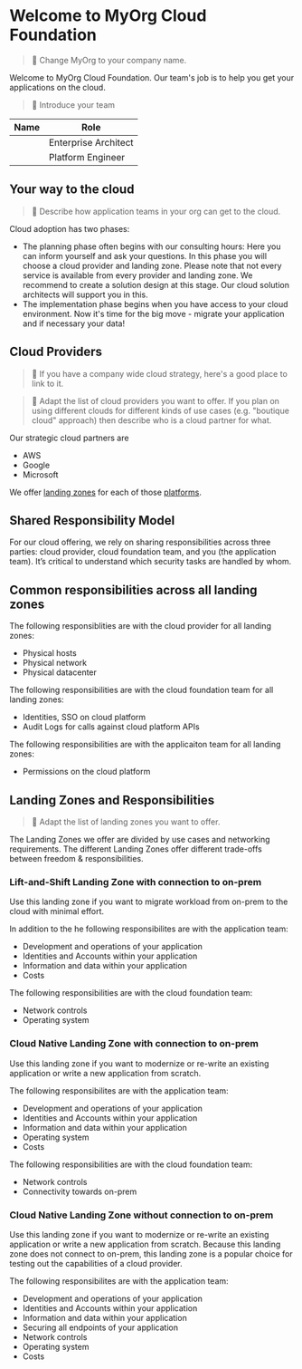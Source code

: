 # Welcome to MyOrg Cloud Foundation

> 🚧 Change MyOrg to your company name.

Welcome to MyOrg Cloud Foundation. Our team's job is to help you get your applications on the cloud.

> 🚧 Introduce your team

|Name|Role|
|-|-|
||Enterprise Architect|
||Platform Engineer|

## Your way to the cloud

> 🚧 Describe how application teams in your org can get to the cloud.

Cloud adoption has two phases:
- The planning phase often begins with our consulting hours: Here you can inform yourself and ask your questions. In this phase you will choose a cloud provider and landing zone. Please note that not every service is available from every provider and landing zone. We recommend to create a solution design at this stage. Our cloud solution architects will support you in this.
- The implementation phase begins when you have access to your cloud environment. Now it's time for the big move - migrate your application and if necessary your data!

## Cloud Providers

> 🚧 If you have a company wide cloud strategy, here's a good place to link to it.

> 🚧 Adapt the list of cloud providers you want to offer. If you plan on using different clouds for different kinds of use cases (e.g. "boutique cloud" approach) then describe who is a cloud partner for what.

Our strategic cloud partners are
- AWS
- Google
- Microsoft

We offer [landing zones](concepts.md#landing-zone) for each of those [platforms](/platforms/).

## Shared Responsibility Model

For our cloud offering, we rely on sharing responsibilities across three parties: cloud provider, cloud foundation team, and you (the application team).
It’s critical to understand which security tasks are handled by whom.

## Common responsibilities across all landing zones

The following responsiblities are with the cloud provider for all landing zones:
- Physical hosts
- Physical network
- Physical datacenter

The following responsibilities are with the cloud foundation team for all landing zones:
- Identities, SSO on cloud platform
- Audit Logs for calls against cloud platform APIs

The following responsibilities are with the applicaiton team for all landing zones:
- Permissions on the cloud platform

## Landing Zones and Responsibilities

> 🚧 Adapt the list of landing zones you want to offer.

The Landing Zones we offer are divided by use cases and networking requirements.
The different Landing Zones offer different trade-offs between freedom & responsibilities.

### Lift-and-Shift Landing Zone with connection to on-prem

Use this landing zone if you want to migrate workload from on-prem to the cloud with minimal effort.

In addition to the he following responsibilites are with the application team:
- Development and operations of your application
- Identities and Accounts within your application
- Information and data within your application
- Costs

The following responsibilities are with the cloud foundation team:
- Network controls
- Operating system

### Cloud Native Landing Zone with connection to on-prem

Use this landing zone if you want to modernize or re-write an existing application or write a new application from scratch.

The following responsibilites are with the application team:
- Development and operations of your application
- Identities and Accounts within your application
- Information and data within your application
- Operating system
- Costs

The following responsibilities are with the cloud foundation team:
- Network controls
- Connectivity towards on-prem

### Cloud Native Landing Zone without connection to on-prem

Use this landing zone if you want to modernize or re-write an existing application or write a new application from scratch.
Because this landing zone does not connect to on-prem, this landing zone is a popular choice for testing out the capabilities of a cloud provider.

The following responsibilites are with the application team:
- Development and operations of your application
- Identities and Accounts within your application
- Information and data within your application
- Securing all endpoints of your application
- Network controls
- Operating system
- Costs

